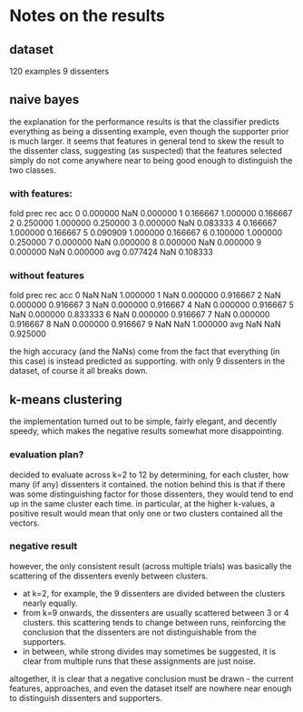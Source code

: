 # Notes on the results

## dataset
120 examples
9 dissenters

## naive bayes

the explanation for the performance results is that the classifier predicts
everything as being a dissenting example, even though the supporter prior is
much larger. it seems that features in general tend to skew the result to the
dissenter class, suggesting (as suspected) that the features selected simply do
not come anywhere near to being good enough to distinguish the two classes.

### with features:
fold    prec    rec     acc
0       0.000000        NaN     0.000000
1       0.166667        1.000000        0.166667
2       0.250000        1.000000        0.250000
3       0.000000        NaN     0.083333
4       0.166667        1.000000        0.166667
5       0.090909        1.000000        0.166667
6       0.100000        1.000000        0.250000
7       0.000000        NaN     0.000000
8       0.000000        NaN     0.000000
9       0.000000        NaN     0.000000
avg     0.077424        NaN     0.108333

### without features
fold    prec    rec     acc
0       NaN     NaN     1.000000
1       NaN     0.000000        0.916667
2       NaN     0.000000        0.916667
3       NaN     0.000000        0.916667
4       NaN     0.000000        0.916667
5       NaN     0.000000        0.833333
6       NaN     0.000000        0.916667
7       NaN     0.000000        0.916667
8       NaN     0.000000        0.916667
9       NaN     NaN     1.000000
avg     NaN     NaN     0.925000

the high accuracy (and the NaNs) come from the fact that everything (in this
case) is instead predicted as supporting. with only 9 dissenters in the
dataset, of course it all breaks down.


## k-means clustering
the implementation turned out to be simple, fairly elegant, and decently
speedy, which makes the negative results somewhat more disappointing.

### evaluation plan?
decided to evaluate across k=2 to 12 by determining, for each cluster, how many
(if any) dissenters it contained. the notion behind this is that if there was
some distinguishing factor for those dissenters, they would tend to end up in
the same cluster each time. in particular, at the higher k-values, a positive
result would mean that only one or two clusters contained all the vectors.

### negative result
however, the only consistent result (across multiple trials) was basically the
scattering of the dissenters evenly between clusters.
- at k=2, for example, the 9 dissenters are divided between the clusters nearly equally.
- from k=9 onwards, the dissenters are usually scattered between 3 or 4 clusters. this scattering tends to change between runs, reinforcing the conclusion that the dissenters are not distinguishable from the supporters.
- in between, while strong divides may sometimes be suggested, it is clear from multiple runs that these assignments are just noise.

altogether, it is clear that a negative conclusion must be drawn - the current
features, approaches, and even the dataset itself are nowhere near enough to
distinguish dissenters and supporters.
